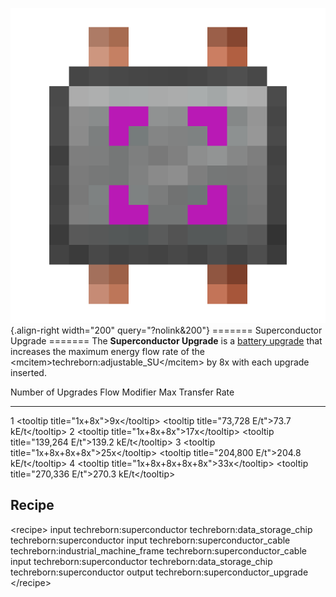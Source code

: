 ![Superconductor Upgrade](/media/mods/techreborn/superconductor_upgrade.png){.align-right width="200" query="?nolink&200"} ======= Superconductor Upgrade ======= The **Superconductor Upgrade** is a [battery upgrade](/energy/batteries/upgrades) that increases the maximum energy flow rate of the \<mcitem\>techreborn:adjustable_SU\</mcitem\> by 8x with each upgrade inserted.

  Number of Upgrades   Flow Modifier                                       Max Transfer Rate
  -------------------- --------------------------------------------------- -------------------------------------------------------
  1                    \<tooltip title="1x+8x"\>9x\</tooltip\>             \<tooltip title="73,728 E/t"\>73.7 kE/t\</tooltip\>
  2                    \<tooltip title="1x+8x+8x"\>17x\</tooltip\>         \<tooltip title="139,264 E/t"\>139.2 kE/t\</tooltip\>
  3                    \<tooltip title="1x+8x+8x+8x"\>25x\</tooltip\>      \<tooltip title="204,800 E/t"\>204.8 kE/t\</tooltip\>
  4                    \<tooltip title="1x+8x+8x+8x+8x"\>33x\</tooltip\>   \<tooltip title="270,336 E/t"\>270.3 kE/t\</tooltip\>

## Recipe

\<recipe\> input techreborn:superconductor techreborn:data_storage_chip techreborn:superconductor input techreborn:superconductor_cable techreborn:industrial_machine_frame techreborn:superconductor_cable input techreborn:superconductor techreborn:data_storage_chip techreborn:superconductor output techreborn:superconductor_upgrade \</recipe\>
